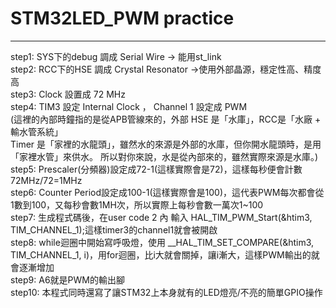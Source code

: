 # STM32LED_PWM practice
---
step1: SYS下的debug 調成 Serial Wire -> 能用st_link  
step2: RCC下的HSE 調成 Crystal Resonator ->使用外部晶源，穩定性高、精度高  
step3: Clock 設置成 72 MHz  
step4: TIM3 設定 Internal Clock ， Channel 1 設定成 PWM   
    (這裡的內部時鐘指的是從APB管線來的，外部 HSE 是「水庫」，RCC是「水廠 + 輸水管系統」  
    Timer 是「家裡的水龍頭」，雖然水的來源是外部的水庫，但你開水龍頭時，是用「家裡水管」來供水。 所以對你來說，水是從內部來的，雖然實際來源是水庫。)    
step5: Prescaler(分頻器)設定成72-1(這樣實際會是72)，這樣每秒便會計數72MHz/72=1MHz  
step6: Counter Period設定成100-1(這樣實際會是100)，這代表PWM每次都會從1數到100，又每秒會數1MH次，所以實際上每秒會數一萬次1~100  
step7: 生成程式碼後，在user code 2 內 輸入 HAL_TIM_PWM_Start(&htim3, TIM_CHANNEL_1);這樣timer3的channel1就會被開啟  
step8: while迴圈中開始寫呼吸燈，使用 __HAL_TIM_SET_COMPARE(&htim3, TIM_CHANNEL_1, i)，用for迴圈，比i大就會關掉，讓i漸大，這樣PWM輸出的就會逐漸增加  
step9: A6就是PWM的輸出腳  
step10: 本程式同時還寫了讓STM32上本身就有的LED燈亮/不亮的簡單GPIO操作  